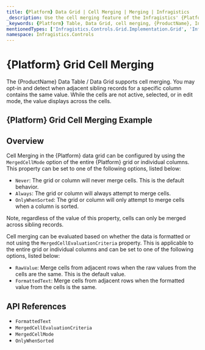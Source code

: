 ```yaml
---
title: {Platform} Data Grid | Cell Merging | Merging | Infragistics
_description: Use the cell merging feature of the Infragistics' {Platform} data grid to join cells with duplicate values.
_keywords: {Platform} Table, Data Grid, cell merging, {ProductName}, Infragistics
mentionedTypes: ['Infragistics.Controls.Grid.Implementation.Grid', 'Infragistics.Controls.Grid.Implementation.MergedCellMode', 'Infragistics.Controls.Grid.Implementation.MergedCellEvaluationCriteria']
namespace: Infragistics.Controls
---
```


# {Platform} Grid Cell Merging

The {ProductName} Data Table / Data Grid supports cell merging. You may opt-in and detect when adjacent sibling records for a specific column contains the same value. While the cells are not active, selected, or in edit mode, the value displays across the cells.

## {Platform} Grid Cell Merging Example

<code-view style="height: 600px"
           data-demos-base-url="{environment:dvDemosBaseUrl}"
           iframe-src="{environment:dvDemosBaseUrl}/grids/data-grid-cell-merging"
           alt="{Platform} Grid Cell Merging Example"
           github-src="grids/data-grid/cell-merging">
</code-view>

<div class="divider--half"></div>

## Overview

Cell Merging in the {Platform} data grid can be configured by using the `MergedCellMode` option of the entire {Platform} grid or individual columns. This property can be set to one of the following options, listed below:

- `Never`: The grid or column will never merge cells. This is the default behavior.
- `Always`: The grid or column will always attempt to merge cells.
- `OnlyWhenSorted`: The grid or column will only attempt to merge cells when a column is sorted.

Note, regardless of the value of this property, cells can only be merged across sibling records.

Cell merging can be evaluated based on whether the data is formatted or not using the `MergedCellEvaluationCriteria` property. This is applicable to the entire grid or individual columns and can be set to one of the following options, listed below:

- `RawValue`: Merge cells from adjacent rows when the raw values from the cells are the same. This is the default value.
- `FormattedText`: Merge cells from adjacent rows when the formatted value from the cells is the same.

<div class="divider--half"></div>

## API References

 - `FormattedText`
 - `MergedCellEvaluationCriteria`
 - `MergedCellMode`
 - `OnlyWhenSorted`